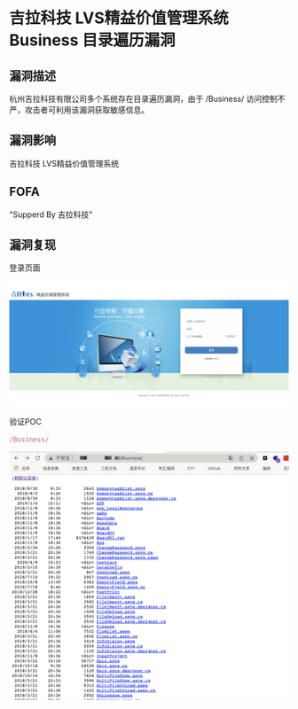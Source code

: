 # 吉拉科技 LVS精益价值管理系统 Business 目录遍历漏洞

## 漏洞描述

杭州吉拉科技有限公司多个系统存在目录遍历漏洞，由于 /Business/ 访问控制不严，攻击者可利用该漏洞获取敏感信息。

## 漏洞影响

<a-checkbox checked>吉拉科技 LVS精益价值管理系统 </a-checkbox></br>

## FOFA

<a-checkbox checked>"Supperd By 吉拉科技"</a-checkbox></br>

## 漏洞复现

登录页面

![img](../../../.vuepress/public/img/1645938012045-f9e4eba1-ff58-497b-8d64-09d215b57332.png)

验证POC

```javascript
/Business/
```

![img](../../../.vuepress/public/img/1645938036770-ffd291fc-bd09-49e6-8b33-7960c90cd97d.png)